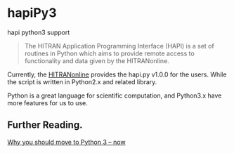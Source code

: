 # hapiPy3
hapi python3 support


>The HITRAN Application Programming Interface (HAPI) is a set of routines in 
>Python which aims to provide remote access to functionality and data given by 
>the HITRANonline.

Currently, the  [HITRANonline](http://hitran.org/hapi/) provides the hapi.py v1.0.0 for the users. While the script is written in Python2.x and related library.

Python is a great language for scientific computation, and Python3.x have more features for us to use. 

## Further Reading. 
[Why you should move to Python 3 – now](http://cyrille.rossant.net/why-you-should-move-to-python-3-now/) 